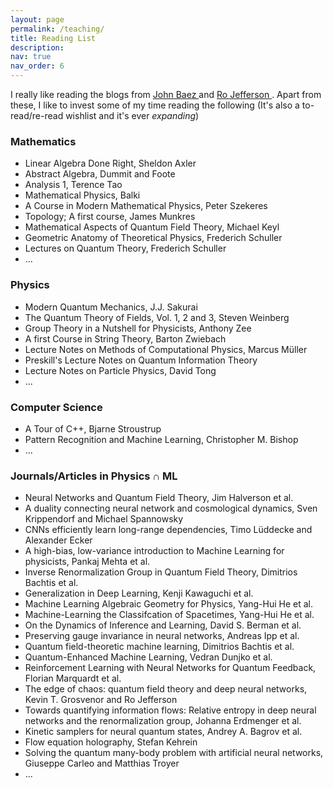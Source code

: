 ```yaml
---
layout: page
permalink: /teaching/
title: Reading List 
description: 
nav: true
nav_order: 6
---
```


I really like reading the blogs from <a href="https://math.ucr.edu/home/baez/"> John Baez </a> and <a href="https://rojefferson.blog/"> Ro Jefferson </a>. Apart from these, I like to invest some of my time reading the following (It's also a to-read/re-read wishlist and it's ever <em>expanding</em>)
<h3>Mathematics</h3>
<ul>
    <li> Linear Algebra Done Right, Sheldon Axler </li>
    <li> Abstract Algebra, Dummit and Foote </li>
    <li> Analysis 1, Terence Tao </li>
    <li> Mathematical Physics, Balki </li>
    <li> A Course in Modern Mathematical Physics, Peter Szekeres </li>
    <li> Topology; A first course, James Munkres </li>
    <li> Mathematical Aspects of Quantum Field Theory, Michael Keyl </li>
    <li> Geometric Anatomy of Theoretical Physics, Frederich Schuller </li>
    <li> Lectures on Quantum Theory, Frederich Schuller </li>
    <li> ... </li>
</ul>
<h3>Physics</h3>
<ul>
    <li> Modern Quantum Mechanics, J.J. Sakurai </li>
    <li> The Quantum Theory of Fields, Vol. 1, 2 and 3, Steven Weinberg </li>
    <li> Group Theory in a Nutshell for Physicists, Anthony Zee   </li>
    <li> A first Course in String Theory, Barton Zwiebach </li>
    <li> Lecture Notes on Methods of Computational Physics, Marcus Müller </li>
    <li> Preskill's Lecture Notes on Quantum Information Theory </li>
    <li> Lecture Notes on Particle Physics, David Tong </li>
    <li> ... </li>
</ul>

<h3>Computer Science</h3>
<ul>
    <li> A Tour of C++, Bjarne Stroustrup </li>
    <li> Pattern Recognition and Machine Learning, Christopher M. Bishop </li>
    <li> ... </li>
</ul>

<h3> Journals/Articles in Physics &cap; ML</h3>
<ul>
    <li> Neural Networks and Quantum Field Theory, Jim Halverson et al. </li>
    <li> A duality connecting neural network
and cosmological dynamics, Sven Krippendorf and Michael Spannowsky </li>
    <li> CNNs efficiently learn long-range dependencies, Timo Lüddecke and Alexander Ecker  </li>
    <li> A high-bias, low-variance introduction to Machine Learning for physicists, Pankaj Mehta et al.</li>
    <li> Inverse Renormalization Group in Quantum Field Theory, Dimitrios Bachtis et al. </li>
    <li> Generalization in Deep Learning, Kenji Kawaguchi et al. </li>
    <li> Machine Learning Algebraic Geometry for Physics, Yang-Hui He et al. </li>
    <li> Machine-Learning the Classifcation of Spacetimes, Yang-Hui He et al. </li>
    <li>  On the Dynamics of Inference and Learning, David S. Berman et al.</li>
    <li>  Preserving gauge invariance in neural networks, Andreas Ipp et al.</li>
    <li>  Quantum field-theoretic machine learning, Dimitrios Bachtis et al.</li>
    <li> Quantum-Enhanced Machine Learning, Vedran Dunjko et al. </li>
    <li>  Reinforcement Learning with Neural Networks for Quantum Feedback, Florian Marquardt et al.</li>
    <li> The edge of chaos: quantum field theory and deep
neural networks, Kevin T. Grosvenor and Ro Jefferson </li>
    <li>  Towards quantifying information flows: Relative entropy
in deep neural networks and the renormalization group, Johanna Erdmenger et al. </li>
    <li> Kinetic samplers for neural quantum states, Andrey A. Bagrov et al.</li>
    <li> Flow equation holography, Stefan Kehrein </li>
    <li> Solving the quantum many-body problem with artificial neural networks, Giuseppe Carleo and Matthias Troyer</li>
    <li>...</li>
</ul>


